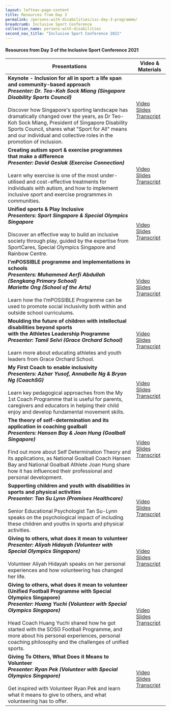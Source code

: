 ```yaml
---
layout: leftnav-page-content
title: Resources from Day 3
permalink: /persons-with-disabilities/isc-day-3-programme/
breadcrumb: Inclusive Sport Conference
collection_name: persons-with-disabilities
second_nav_title: "Inclusive Sport Conference 2021"
---
```


#### Resources from Day 3 of the Inclusive Sport Conference 2021


| Presentations | Video & Materials |
| ----          | --------------    |
**Keynote - Inclusion for all in sport: a life span and community-based approach<br>*Presenter: Dr. Teo-Koh Sock Miang (Singapore Disability Sports Council)***<br><br>Discover how Singapore's sporting landscape has dramatically changed over the years, as Dr Teo-Koh Sock Miang, President of Singapore Disability Sports Council, shares what "Sport for All" means and our individual and collective roles in the promotion of inclusion. | [Video](https://www.youtube.com/watch?v=r6pBrAg1Hk4&list=PLq_iyD5SmqtZsBHc4IOc0iDGf0mw2N-Ic)<br><a href="/misc/day2_slides_1.pdf">Slides</a><br><a href="/misc/day2_transcript_1.pdf">Transcript</a>
**Creating autism sport & exercise programmes that make a difference<br>*Presenter: David Geslak (Exercise Connection)***<br><br>Learn why exercise is one of the most under-utilised and cost-effective treatments for individuals with autism, and how to implement inclusive sport and exercise programmes in communities. | [Video](https://www.youtube.com/watch?v=pTtZCcYOcU0&list=PLq_iyD5SmqtZsBHc4IOc0iDGf0mw2N-Ic&index=2)<br><a href="/misc/day2_slides_2.pdf">Slides</a><br><a href="/misc/day2_transcript_2.pdf">Transcript</a>
**Unified sports & Play Inclusive<br>*Presenters: Sport Singapore & Special Olympics Singapore***<br><br>Discover an effective way to build an inclusive society through play, guided by the expertise from SportCares, Special Olympics Singapore and Rainbow Centre. |[Video](https://www.youtube.com/watch?v=oUBSlQukgxk&list=PLq_iyD5SmqtZsBHc4IOc0iDGf0mw2N-Ic&index=3)<br><a href="/misc/day2_slides_3.pdf">Slides</a><br><a href="/misc/day2_transcript_3.pdf">Transcript</a>
**I'mPOSSIBLE programme and implementations in schools<br>*Presenters: Muhammed Aerfi Abdullah (Sengkang Primary School)<br>Mariette Ong (School of the Arts)***<br><br>Learn how the I’mPOSSIBLE Programme can be used to promote social inclusivity both within and outside school curriculums. | [Video](https://www.youtube.com/watch?v=JOHy6fGC7Zw&list=PLq_iyD5SmqtZsBHc4IOc0iDGf0mw2N-Ic&index=4)<br><a href="/misc/day2_slides_4.pdf">Slides</a><br><a href="/misc/day2_transcript_4.pdf">Transcript</a> 
**Moulding the future of children with intellectual disabilities beyond sports<br>with the Athletes Leadership Programme<br>*Presenter: Tamil Selvi (Grace Orchard School)***<br><br>Learn more about educating athletes and youth leaders from Grace Orchard School. | [Video](https://www.youtube.com/watch?v=abdJ3ich1OQ&list=PLq_iyD5SmqtZsBHc4IOc0iDGf0mw2N-Ic&index=5)<br><a href="/misc/day2_slides_5.pdf">Slides</a><br><a href="/misc/day2_transcript_5.pdf">Transcript</a>
**My First Coach to enable inclusivity<br>*Presenters: Azhar Yusof, Annabelle Ng & Bryan Ng (CoachSG)***<br><br>Learn key pedagogical approaches from the My 1st Coach Programme that is useful for parents, caregivers and educators in helping their child enjoy and develop fundamental movement skills. | [Video](https://www.youtube.com/watch?v=gakdeI187rg&list=PLq_iyD5SmqtZsBHc4IOc0iDGf0mw2N-Ic&index=6)<br><a href="/misc/day2_slides_6.pdf">Slides</a><br><a href="/misc/day2_transcript_6.pdf">Transcript</a>
**The theory of self-determination and its application in coaching goalball<br>*Presenters: Hansen Bay & Joan Hung (Goalball Singapore)***<br><br>Find out more about Self Determination Theory and its applications, as National Goalball Coach Hansen Bay and National Goalball Athlete Joan Hung share how it has influenced their professional and personal development. | [Video](https://www.youtube.com/watch?v=OaHy_E8Fgpc&list=PLq_iyD5SmqtZsBHc4IOc0iDGf0mw2N-Ic&index=8)<br><a href="/misc/day2_slides_7.pdf">Slides</a><br><a href="/misc/day2_transcript_7.pdf">Transcript</a> 
**Supporting children and youth with disabilities in sports and physical activities<br>*Presenter: Tan Su Lynn (Promises Healthcare)***<br><br>Senior Educational Psychologist Tan Su-Lynn speaks on the psychological impact of including these children and youths in sports and physical activities. | [Video](https://www.youtube.com/watch?v=JMivra1D3jU&list=PLq_iyD5SmqtZsBHc4IOc0iDGf0mw2N-Ic&index=7)<br><a href="/misc/day2_slides_8.pdf">Slides</a><br><a href="/misc/day2_transcript_8.pdf">Transcript</a>
**Giving to others, what does it mean to volunteer<br>*Presenter: Aliyah Hidayah (Volunteer with Special Olympics Singapore)***<br><br>Volunteer Aliyah Hidayah speaks on her personal experiences and how volunteering has changed her life. | [Video](https://www.youtube.com/watch?v=UCarkkLK-YM&list=PLq_iyD5SmqtZsBHc4IOc0iDGf0mw2N-Ic&index=9)<br><a href="/misc/day2_slides_9.pdf">Slides</a><br><a href="/misc/day2_transcript_9.pdf">Transcript</a>
**Giving to others, what does it mean to volunteer<br>(Unified Football Programme with Special Olympics Singapore)<br>*Presenter: Huang Yuchi (Volunteer with Special Olympics Singapore)***<br><br>Head Coach Huang Yuchi shared how he got started with the SOSG Football Programme, and more about his personal experiences, personal coaching philosophy and the challenges of unified sports. | [Video](https://www.youtube.com/watch?v=QIxgd60Yg7Y&list=PLq_iyD5SmqtZsBHc4IOc0iDGf0mw2N-Ic&index=10)<br><a href="/misc/day2_slides_10.pdf">Slides</a><br><a href="/misc/day2_transcript_10.pdf">Transcript</a>
**Giving To Others, What Does it Means to Volunteer<br>*Presenter: Ryan Pek (Volunteer with Special Olympics Singapore)***<br><br>Get inspired with Volunteer Ryan Pek and learn what it means to give to others, and what volunteering has to offer. | [Video](https://www.youtube.com/watch?v=8Ci5CoG0pdI&list=PLq_iyD5SmqtZsBHc4IOc0iDGf0mw2N-Ic&index=11)<br><a href="/misc/day2_slides_11.pdf">Slides</a><br><a href="/misc/day2_transcript_11.pdf">Transcript</a>
